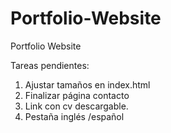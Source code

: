 # Portfolio-Website
Portfolio Website

Tareas pendientes:

1) Ajustar tamaños en index.html
2) Finalizar página contacto
3) Link con cv descargable.
4) Pestaña inglés /español
